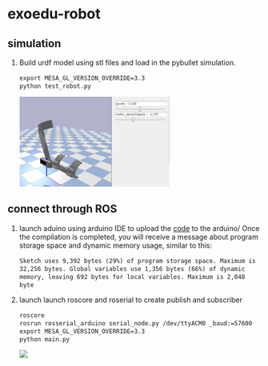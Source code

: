 # exoedu-robot

## simulation

1. Build urdf model using stl files and load in the pybullet simulation.
    ```
    export MESA_GL_VERSION_OVERRIDE=3.3 
    python test_robot.py
    ```
    <img src="./urdf/robot.PNG" width="300" height="180">

## connect through ROS

1. launch aduino
    using arduino IDE to upload the [code](./arduino/ros_test.ino) to the arduino/ Once the compilation is completed, you will receive a message about program storage space and dynamic memory usage, similar to this:
    ```
    Sketch uses 9,392 bytes (29%) of program storage space. Maximum is 32,256 bytes. Global variables use 1,356 bytes (66%) of dynamic memory, leaving 692 bytes for local variables. Maximum is 2,048 byte
    ```

2. launch launch roscore and roserial to create publish and subscriber
    ```
    roscore
    rosrun rosserial_arduino serial_node.py /dev/ttyACM0 _baud:=57600
    export MESA_GL_VERSION_OVERRIDE=3.3 
    python main.py
    ```
    ![](./urdf/sim_real_0.gif) 
